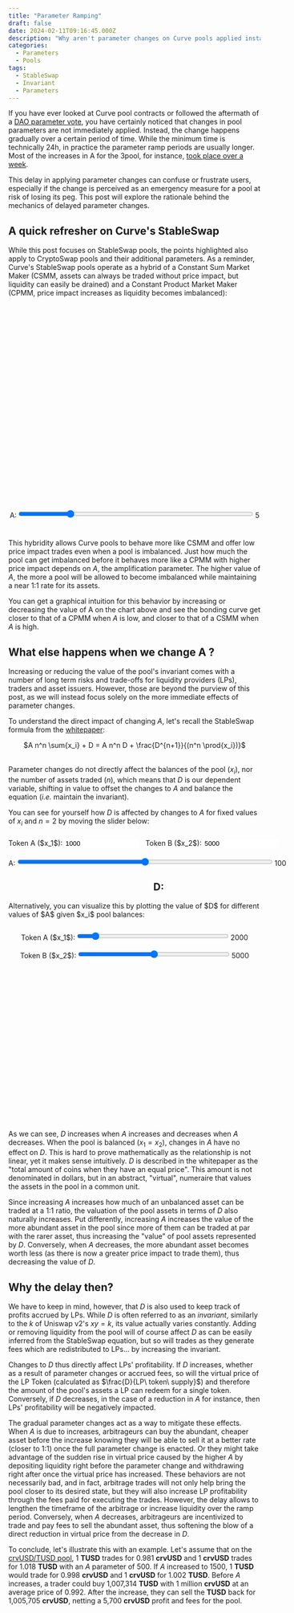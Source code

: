 ```yaml
---
title: "Parameter Ramping"
draft: false
date: 2024-02-11T09:16:45.000Z
description: "Why aren't parameter changes on Curve pools applied instantly? This post dwelves into the reasons behind gradual parameter changes."
categories:
  - Parameters
  - Pools
tags:
  - StableSwap
  - Invariant
  - Parameters
---
```


<script src="../../js/parameters/poolsim.js"></script>
<script src="https://cdn.jsdelivr.net/npm/chart.js"></script>

If you have ever looked at Curve pool contracts or followed the aftermath of a [DAO parameter vote](https://curvemonitor.com/#/dao/proposals), you have certainly noticed that changes in pool parameters are not immediately applied. Instead, the change happens gradually over a certain period of time. While the minimum time is technically 24h, in practice the parameter ramp periods are usually longer. 
Most of the increases in A for the 3pool, for instance, [took place over a week](https://etherscan.io/tx/0x46a054105e5519c06ef81e18616aac06c454eb6235c802e22fae62a641863750).

This delay in applying parameter changes can confuse or frustrate users, especially if the change is perceived as an emergency measure for a pool at risk of losing its peg. This post will explore the rationale behind the mechanics of delayed parameter changes.


## A quick refresher on Curve's StableSwap

While this post focuses on StableSwap pools, the points highlighted also apply to CryptoSwap pools and their additional parameters. 
As a reminder, Curve's StableSwap pools operate as a hybrid of a Constant Sum Market Maker (CSMM, assets can always be traded without price impact, but liquidity can easily be drained) and a Constant Product Market Maker (CPMM, price impact increases as liquidity becomes imbalanced):

<script src="../../js/parameters/ammChart.js"></script>

<style>
    #ammChartContainer {
        width: 770px;
        height: 400px;
    }

    #aSliderComp {
        width: 93%;
    }
</style>
<div style="text-align: center;">
<div id="ammChartContainer">
    <canvas id="ammCompChart"></canvas>
</div>
<label for="aSliderComp">A:</label>
<input type="range" id="aSliderComp" value="5" min="1" max="20">
<span id="aValueComp">5</span>
<br>
<br>
</div>


This hybridity allows Curve pools to behave more like CSMM and offer low price impact trades even when a pool is imbalanced. 
Just how much the pool can get imbalanced before it behaves more like a CPMM with higher price impact depends on $A$, the amplification parameter. 
The higher value of $A$, the more a pool will be allowed to become imbalanced while maintaining a near 1:1 rate for its assets.

You can get a graphical intuition for this behavior by increasing or decreasing the value of A on the chart above and see the bonding curve get closer to that of a CPMM when $A$ is low, and closer to that of a CSMM when $A$ is high.


## What else happens when we change A ?

Increasing or reducing the value of the pool's invariant comes with a number of long term risks and trade-offs for liquidity providers (LPs), traders and asset issuers. 
However, those are beyond the purview of this post, as we will instead focus solely on the more immediate effects of parameter changes.

To understand the direct impact of changing $A$, let's recall the StableSwap formula from the [whitepaper](https://curve.fi/files/stableswap-paper.pdf):
<div style="text-align: center;">
$A n^n \sum{x_i} + D = A n^n D + \frac{D^{n+1}}{(n^n \prod{x_i})}$
<br>
<br>
</div>

Parameter changes do not directly affect the balances of the pool ($x_i$), nor the number of assets traded ($n$), which means that $D$ is our dependent variable, shifting in value to offset the changes to $A$ and balance the equation (_i.e._ maintain the invariant).

You can see for yourself how $D$ is affected by changes to $A$ for fixed values of $x_i$ and $n=2$ by moving the slider below:


<style>
    #container {
        width: 600px;
        margin: auto;
    }
    .dValueDisplay {
        font-size: 20px;
        font-weight: bold;
        text-align: center;
        margin-top: 20px;
    }
    input[type="number"], input[type="range"] {
        width: 25%;
        border: 1px;
        margin: 10px 0; /* Small margin for vertical spacing */
    }
    #aSlider {
        width: 85%;
        text-align: center;
    }
</style>

<div id="container">
    <label for="x2Input">Token A ($x_1$):</label>
    <input type="number" id="x1Input" min="0" max="10000" value="1000">
    &nbsp; <!-- Non-breaking space for simple spacing -->
    <label for="x2Input">Token B ($x_2$):</label>
    <input type="number" id="x2Input" min="0" max="10000" value="5000">
    <br>
    <label for="aSlider">A:</label>
    <input type="range" id="aSlider" min="0" max="200" value="100">
    <span id="aValue">100</span>
    <div class="dValueDisplay" id="dValue">D: </div>
</div>

<script>
    document.addEventListener('DOMContentLoaded', function() {
        const x1Input = document.getElementById('x1Input');
        const x2Input = document.getElementById('x2Input');
        const aSlider = document.getElementById('aSlider');
        const aValue = document.getElementById('aValue');
        const dValueDisplay = document.getElementById('dValue');

        function updateDValue() {
            const xp = [parseInt(x1Input.value), parseInt(x2Input.value)];
            const A = parseInt(aSlider.value);
            const D = calculateD(xp, A);
            dValueDisplay.textContent = 'D: ' + D.toFixed(2);
        }

        x1Input.addEventListener('input', updateDValue);
        x2Input.addEventListener('input', updateDValue);
        aSlider.addEventListener('input', () => {
            aValue.textContent = aSlider.value;
            updateDValue();
        });

        updateDValue();
    });
</script>
<br> 
Alternatively, you can visualize this by plotting the value of $D$ for different values of $A$ given $x_i$ pool balances:
<br>
<br>

<style>
    #chartContainer {
        width: 770px;
        height: 300px;
    }
    input[type="range"] {
        width: 60%;
    }
</style>

<div style="text-align: center;">
<label for="x1Slider">Token A ($x_1$):</label>
<input type="range" id="x1Slider" min="1" max="10000" value="1000">
<span id="x1Value">2000</span>
<br>
<label for="x2Slider">Token B ($x_2$):</label>
<input type="range" id="x2Slider" min="1" max="10000" value="5000">
<span id="x2Value">5000</span>
<br>
<br>
<div id="chartContainer">
    <canvas id="ammChart"></canvas>
</div>
</div>

<script src="../../js/parameters/dChart.js"></script>

As we can see, $D$ increases when $A$ increases and decreases when $A$ decreases. When the pool is balanced ($x_1 = x_2$), changes in $A$ have no effect on $D$.
This is hard to prove mathematically as the relationship is not linear, yet it makes sense intuitively. 
$D$ is described in the whitepaper as the "total amount of coins when they have an equal price".
This amount is not denominated in dollars, but in an abstract, "virtual", numeraire that values the assets in the pool in a common unit.

Since increasing $A$ increases how much of an unbalanced asset can be traded at a 1:1 ratio, the valuation of the pool assets in terms of $D$ also naturally increases.
Put differently, increasing $A$ increases the value of the more abundant asset in the pool since more of them can be traded at par with the rarer asset, thus increasing the "value" of pool assets represented by $D$.
Conversely, when $A$ decreases, the more abundant asset becomes worth less (as there is now a greater price impact to trade them), thus decreasing the value of $D$.

## Why the delay then?

We have to keep in mind, however, that $D$ is also used to keep track of profits accrued by LPs. While $D$ is often referred to as an _invariant_, similarly to the $k$ of Uniswap v2's $xy = k$, its value actually varies constantly.
Adding or removing liquidity from the pool will of course affect $D$ as can be easily inferred from the StableSwap equation, but so will trades as they generate fees which are redistributed to LPs... by increasing the invariant.

Changes to $D$ thus directly affect LPs' profitability. If $D$ increases, whether as a result of parameter changes or accrued fees, so will the virtual price of the LP Token (calculated as $\frac{D}{LP\ token\ supply}$) and therefore the amount of the pool's assets a LP can redeem for a single token.
Conversely, if $D$ decreases, in the case of a reduction in $A$ for instance, then LPs' profitability will be negatively impacted.

The gradual parameter changes act as a way to mitigate these effects.
When $A$ is due to increases, arbitrageurs can buy the abundant, cheaper asset before the increase knowing they will be able to sell it at a better rate (closer to 1:1) once the full parameter change is enacted.
Or they might take advantage of the sudden rise in virtual price caused by the higher $A$ by depositing liquidity right before the parameter change and withdrawing right after once the virtual price has increased.
These behaviors are not necessarily bad, and in fact, arbitrage trades  will not only help bring the pool closer to its desired state, but they will also increase LP profitability through the fees paid for executing the trades.
However, the delay allows to lengthen the timeframe of the arbitrage or increase liquidity over the ramp period. 
Conversely, when $A$ decreases, arbitrageurs are incentivized to trade and pay fees to sell the abundant asset, thus softening the blow of a direct reduction in virtual price from the decrease in $D$.


To conclude, let's illustrate this with an example. Let's assume that on the [crvUSD/TUSD pool](https://etherscan.io/address/0x34d655069f4cac1547e4c8ca284ffff5ad4a8db0#code), 1 **TUSD** trades for 0.981 **crvUSD** and 1 **crvUSD** trades for 1.018 **TUSD** with an $A$ parameter of 500.
If $A$ increased to 1500, 1 **TUSD** would trade for 0.998 **crvUSD** and 1 **crvUSD** for 1.002 **TUSD**.
Before $A$ increases, a trader could buy 1,007,314 **TUSD** with 1 million **crvUSD** at an average price of 0.992.
After the increase, they can sell the **TUSD** back for 1,005,705 **crvUSD**, netting a 5,700 **crvUSD** profit and fees for the pool. 


